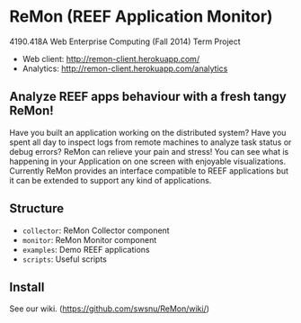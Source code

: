 # ReMon (REEF Application Monitor)

4190.418A Web Enterprise Computing (Fall 2014) Term Project

- Web client: http://remon-client.herokuapp.com/
- Analytics: http://remon-client.herokuapp.com/analytics


## Analyze REEF apps behaviour with a fresh tangy ReMon!

Have you built an application working on the distributed system? Have you spent all day to inspect logs from remote machines to analyze task status or debug errors? ReMon can relieve your pain and stress! You can see what is happening in your Application on one screen with enjoyable visualizations. Currently ReMon provides an interface compatible to REEF applications but it can be extended to support any kind of applications.


## Structure

- `collector`: ReMon Collector component
- `monitor`: ReMon Monitor component
- `examples`: Demo REEF applications
- `scripts`: Useful scripts


## Install

See our wiki. (https://github.com/swsnu/ReMon/wiki/)
